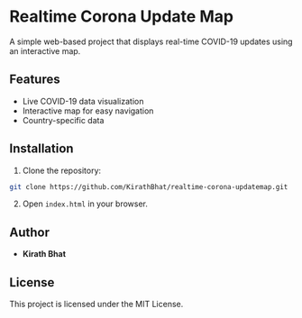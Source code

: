 # Realtime Corona Update Map

A simple web-based project that displays real-time COVID-19 updates using an interactive map.

## Features
- Live COVID-19 data visualization
- Interactive map for easy navigation
- Country-specific data

## Installation
1. Clone the repository:
```bash
git clone https://github.com/KirathBhat/realtime-corona-updatemap.git
```
2. Open `index.html` in your browser.

## Author
- **Kirath Bhat**

## License
This project is licensed under the MIT License.

